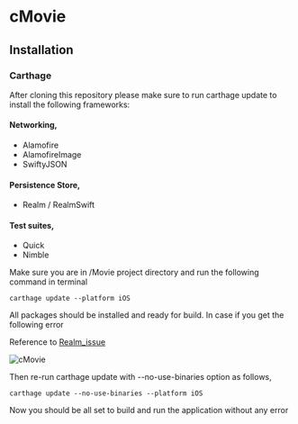 # cMovie

## Installation

### Carthage
After cloning this repository please make sure to run carthage update to install
the following frameworks:

#### Networking, 
- Alamofire 
- AlamofireImage 
- SwiftyJSON 

#### Persistence Store, 
- Realm / RealmSwift 

#### Test suites, 
- Quick 
- Nimble

Make sure you are in /Movie project directory and run the following command in terminal

```
carthage update --platform iOS
```
All packages should be installed and ready for build. In case if you get the following error 

Reference to [Realm_issue](https://github.com/realm/realm-cocoa/issues/5709)

![cMovie](https://github.com/Sa74/cMovie/blob/master/realm.jpeg)



Then re-run carthage update with --no-use-binaries option as follows,


```
carthage update --no-use-binaries --platform iOS
```

Now you should be all set to build and run the application without any error
